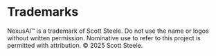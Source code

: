 # Trademarks
NexusAI™ is a trademark of Scott Steele. Do not use the name or logos without
written permission. Nominative use to refer to this project is permitted with attribution.
© 2025 Scott Steele.
